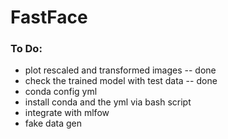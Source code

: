 # FastFace

### To Do:
- plot rescaled and transformed images -- done
- check the trained model with test data -- done
- conda config yml
- install conda and the yml via bash script
- integrate with mlfow
- fake data gen
